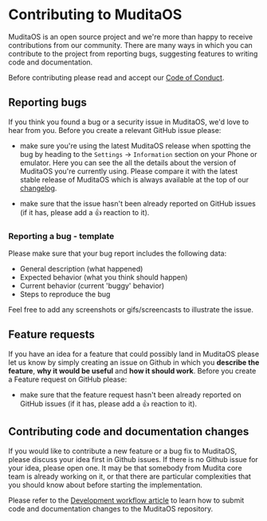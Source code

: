 # Contributing to MuditaOS

MuditaOS is an open source project and we're more than happy to receive contributions from our community. There are many ways in which you can contribute to the project from reporting bugs, suggesting features to writing code and documentation.

Before contributing please read and accept our [Code of Conduct](./CODE_OF_CODUCT.md).

## Reporting bugs

If you think you found a bug or a security issue in MuditaOS, we'd love to hear from you. Before you create a relevant GitHub issue please:

- make sure you're using the latest MuditaOS release when spotting the bug by heading to the `Settings` -> `Information` section on your Phone or emulator. Here you can see the all the details about the version of MuditaOS you're currently using. Please compare it with the latest stable release of MuditaOS which is always available at the top of our [changelog](./changelog.md).

- make sure that the issue hasn't been already reported on GitHub issues (if it has, please add a 👍 reaction to it).

### Reporting a bug - template

Please make sure that your bug report includes the following data:

- General description (what happened)
- Expected behavior (what you think should happen)
- Current behavior (current 'buggy' behavior)
- Steps to reproduce the bug

Feel free to add any screenshots or gifs/screencasts to illustrate the issue.

## Feature requests

If you have an idea for a feature that could possibly land in MuditaOS please let us know by simply creating an issue on Github in which you **describe the feature**, **why it would be useful** and **how it should work**. Before you create a Feature request on GitHub please:

- make sure that the feature request hasn't been already reported on GitHub issues (if it has, please add a 👍 reaction to it).

## Contributing code and documentation changes

If you would like to contribute a new feature or a bug fix to MuditaOS, please discuss your idea first in Github issues. If there is no Github issue for your idea, please open one. It may be that somebody from Mudita core team is already working on it, or that there are particular complexities that you should know about before starting the implementation.

Please refer to the [Development workflow article](#./doc/development_workflow.md) to learn how to submit code and documentation changes to the MuditaOS repository.
